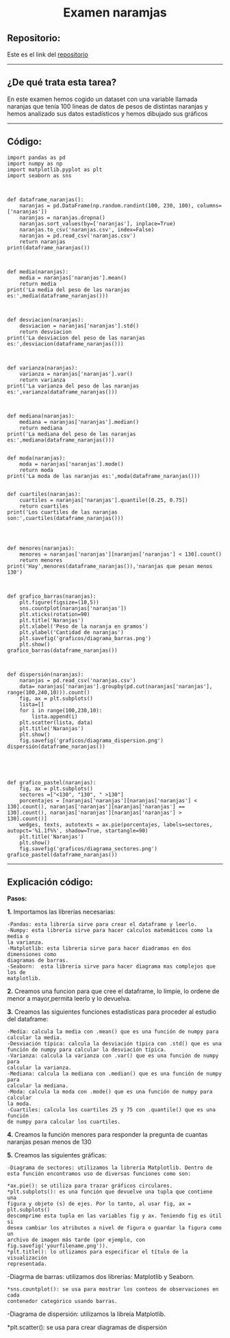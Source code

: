 <h1 align="center">	Examen naramjas</h1>

<h2>Repositorio:</h2>

Este es el link del [repositorio](https://github.com/Barroso03/examennaranjas.git)
***
<h2>¿De qué trata esta tarea?</h2>

En este examen hemos cogido un dataset con una variable llamada naranjas que tenía 100 lineas de datos de pesos de distintas naranjas y hemos analizado sus datos estadísticos y hemos dibujado sus gráficos
***




## Código:<a name="id1"></a>



```
import pandas as pd
import numpy as np
import matplotlib.pyplot as plt
import seaborn as sns



def dataframe_naranjas():
    naranjas = pd.DataFrame(np.random.randint(100, 230, 100), columns=['naranjas'])
    naranjas = naranjas.dropna()
    naranjas.sort_values(by=['naranjas'], inplace=True)
    naranjas.to_csv('naranjas.csv', index=False)
    naranjas = pd.read_csv('naranjas.csv')
    return naranjas
print(dataframe_naranjas())



def media(naranjas):
    media = naranjas['naranjas'].mean()
    return media
print('La media del peso de las naranjas es:',media(dataframe_naranjas()))



def desviacion(naranjas):
    desviacion = naranjas['naranjas'].std()
    return desviacion
print('La desviacion del peso de las naranjas es:',desviacion(dataframe_naranjas()))



def varianza(naranjas):
    varianza = naranjas['naranjas'].var()
    return varianza
print('La varianza del peso de las naranjas es:',varianza(dataframe_naranjas()))



def mediana(naranjas):
    mediana = naranjas['naranjas'].median()
    return mediana
print('La mediana del peso de las naranjas es:',mediana(dataframe_naranjas()))


def moda(naranjas):
    moda = naranjas['naranjas'].mode()
    return moda
print('La moda de las naranjas es:',moda(dataframe_naranjas()))


def cuartiles(naranjas):
    cuartiles = naranjas['naranjas'].quantile([0.25, 0.75])
    return cuartiles
print('Los cuartiles de las naranjas son:',cuartiles(dataframe_naranjas()))




def menores(naranjas):
    menores = naranjas['naranjas'][naranjas['naranjas'] < 130].count()
    return menores
print('Hay',menores(dataframe_naranjas()),'naranjas que pesan menos 130')



def grafico_barras(naranjas):
    plt.figure(figsize=(10,5))
    sns.countplot(naranjas['naranjas'])
    plt.xticks(rotation=90)
    plt.title('Naranjas')
    plt.xlabel('Peso de la naranja en gramos')
    plt.ylabel('Cantidad de naranjas')
    plt.savefig('graficos/diagrama_barras.png')
    plt.show()
grafico_barras(dataframe_naranjas())



def dispersión(naranjas):
    naranjas = pd.read_csv('naranjas.csv')
    data= naranjas['naranjas'].groupby(pd.cut(naranjas['naranjas'], range(100,240,10))).count()
    fig, ax = plt.subplots()
    lista=[]
    for i in range(100,230,10):
        lista.append(i)
    plt.scatter(lista, data)
    plt.title('Naranjas')
    plt.show()
    fig.savefig('graficos/diagrama_dispersion.png')
dispersión(dataframe_naranjas())





def grafico_pastel(naranjas):
    fig, ax = plt.subplots()
    sectores =["<130", "130", " >130"]
    porcentajes = [naranjas['naranjas'][naranjas['naranjas'] < 130].count(), naranjas['naranjas'][naranjas['naranjas'] == 130].count(), naranjas['naranjas'][naranjas['naranjas'] > 130].count()]
    wedges, texts, autotexts = ax.pie(porcentajes, labels=sectores, autopct='%1.1f%%', shadow=True, startangle=90)
    plt.title('Naranjas')
    plt.show()
    fig.savefig('graficos/diagrama_sectores.png')
grafico_pastel(dataframe_naranjas())

```


***

## Explicación código:
**Pasos:**

**1.** Importamos las librerías necesarias:
 
    -Pandas: esta librería sirve para crear el dataframe y leerlo.
    -Numpy: esta librería sirve para hacer calculos matemáticos como la media o 
    la varianza.
    -Matplotlib: esta libreria sirve para hacer diadramas en dos dimensiones como 
    diagramas de barras.
    -Seaborn:  esta libreria sirve para hacer diagrama mas complejos que los de 
    matplotlib.

**2.** Creamos una funcion para que cree el dataframe, lo limpie, lo ordene de menor a mayor,permita leerlo y lo devuelva.

**3.** Creamos las siguientes funciones estadisticas para proceder al estudio del dataframe:
       
    -Media: calcula la media con .mean() que es una función de numpy para 
    calcular la media.
    -Desviación típica: calcula la desviación típica con .std() que es una 
    función de numpy para calcular la desviación típica.
    -Varianza: calcula la varianza con .var() que es una función de numpy para 
    calcular la varianza.
    -Mediana: calcula la mediana con .median() que es una función de numpy para 
    calcular la mediana.
    -Moda: calcula la moda con .mode() que es una función de numpy para calcular 
    la moda.
    -Cuartiles: calcula los cuartiles 25 y 75 con .quantile() que es una función 
    de numpy para calcular los cuartiles.
       
**4.** Creamos la función menores para responder la pregunta de cuantas naranjas pesan menos de 130

**5.** Creamos las siguientes gráficas:
    
    -Diagrama de sectores: utilizamos la librería Matplotlib. Dentro de esta función encontramos uso de diversas funciones como son:
   
    *ax.pie(): se utiliza para trazar gráficos circulares.
    *plt.subplots(): es una función que devuelve una tupla que contiene una 
    figura y objeto (s) de ejes. Por lo tanto, al usar fig, ax = plt.subplots() 
    descomprime esta tupla en las variables fig y ax. Teniendo fig es útil si 
    desea cambiar los atributos a nivel de figura o guardar la figura como un 
    archivo de imagen más tarde (por ejemplo, con 
    fig.savefig('yourfilename.png')).
    *plt.title(): lo utlizamos para especificar el título de la visualización 
    representada.

   -Diagrma de barras: utilizamos dos librerías: Matplotlib y Seaborn.
                       
    *sns.countplot(): se usa para mostrar los conteos de observaciones en cada 
    contenedor categórico usando barras.
                         
   
   -Diagrama de dispersión: utilizamos la libreía Matplotlib.
   
   *plt.scatter(): se usa para crear diagramas de dispersión

  
      


